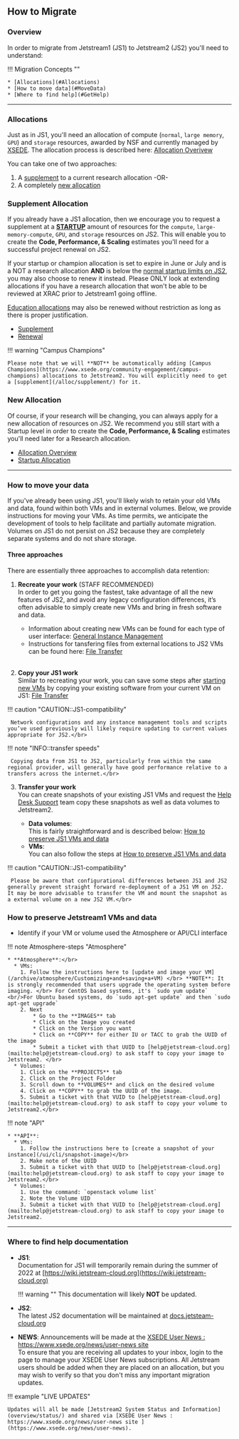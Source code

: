 ## How to Migrate

### Overview
In order to migrate from Jetstream1 (JS1) to Jetstream2 (JS2) you'll need to understand:

!!! Migration Concepts ""

    * [Allocations](#Allocations)
    * [How to move data](#MoveData)
    * [Where to find help](#GetHelp)

---

### Allocations <a name="Allocations"></a>

Just as in JS1, you'll need an allocation of compute (`normal`, `large memory`, `GPU`) and `storage` resources, awarded by NSF and currently managed by [XSEDE](https://portal.xsede.org).
The allocation process is described here: [Allocation Overivew](/alloc/overview/)

You can take one of two approaches:

1. A [supplement](#Supplement) to a current research allocation -OR-
2. A completely [new allocation](#NewAllocation)

### Supplement Allocation <a name="Supplement"></a>

If you already have a JS1 allocation, then we encourage you to request a supplement at a **[STARTUP](/alloc/startup/)** amount of resources for the `compute`, `large-memory-compute`, `GPU`, and `storage` resources on JS2. This will enable you to create the **Code, Performance, & Scaling** estimates you'll need for a successful project renewal on JS2.

If your startup or champion allocation is set to expire in June or July and is a NOT a research allocation **AND** is below the [normal startup limits on JS2](/general/resources/), you may also choose to renew it instead. Please ONLY look at extending allocations if you have a research allocation that won't be able to be reviewed at XRAC prior to Jetstream1 going offline.

[Education allocations](/alloc/education/) may also be renewed without restriction as long as there is proper justification. 

* [Supplement](/alloc/supplement/)
* [Renewal](/alloc/renew-extend/)

!!! warning "Campus Champions"

    Please note that we will **NOT** be automatically adding [Campus Champions](https://www.xsede.org/community-engagement/campus-champions) allocations to Jetstream2. You will explicitly need to get a [supplement](/alloc/supplement/) for it.

### New Allocation <a name="NewAllocation"></a>

Of course, if your research will be changing, you can always apply for a new allocation of resources on JS2. We recommend you still start with a Startup level in order to create the **Code, Performance, & Scaling** estimates you'll need later for a Research allocation.

* [Allocation Overview](/alloc/overview/)
* [Startup Allocation](/alloc/startup)

---

### How to move your data <a name="MoveData"></a>

If you've already been using JS1, you'll likely wish to retain your old VMs and data, found within both VMs and in external volumes.
Below, we provide instructions for moving your VMs. As time permits, we anticipate the development of tools to help facilitate and partially automate migration.
Volumes on JS1 do not persist on JS2 because they are completely separate systems and do not share storage.

#### Three approaches
There are essentially three approaches to accomplish data retention:

1. **Recreate your work** (STAFF RECOMMENDED)</br>
In order to get you going the fastest, take advantage of all the new features of JS2, and avoid any legacy configuration differences, it’s often advisable to simply create new VMs and bring in fresh software and data.</br>

    * Information about creating new VMs can be found for each type of user interface: [General Instance Management](/general/instancemgt) </br>
    * Instructions for tansfering files from external locations to JS2 VMs can be found here: [File Transfer](/general/filetransfer)</br></br>

2. **Copy your JS1 work**</br>
Similar to recreating your work, you can save some steps after [starting new VMs](/general/instancemgt) by copying your existing software from your current VM on JS1: [File Transfer](/general/filetransfer) </br>

!!! caution "CAUTION::JS1-compatibility"

     Network configurations and any instance management tools and scripts you’ve used previously will likely require updating to current values appropriate for JS2.</br>


!!! note "INFO::transfer speeds"

     Copying data from JS1 to JS2, particularly from within the same regional provider, will generally have good performance relative to a transfers across the internet.</br>

3. **Transfer your work** </br>
You can create snapshots of your existing JS1 VMs and request the [Help Desk Support](mailto:help@jetstream-cloud.org) team copy these snapshots as well as data volumes to Jetstream2.<br>

    * **Data volumes**:</br>
  This is fairly straightforward and is described below: [How to preserve JS1 VMs and data](#SaveData)</br>
    * **VMs**:</br>
  You can also follow the steps at [How to preserve JS1 VMs and data](#SaveData)</br>

!!! caution "CAUTION::JS1-compatibility"

     Please be aware that configurational differences between JS1 and JS2 generally prevent straight forward re-deployment of a JS1 VM on JS2. It may be more advisable to transfer the VM and mount the snapshot as a external volume on a new JS2 VM.</br>

### How to preserve Jetstream1 VMs and data <a name="SaveData"></a>

- Identify if your VM or volume used the Atmosphere or API/CLI interface

!!! note Atmosphere-steps "Atmosphere"

    * **Atmosphere**:</br>
      * VMs:
        1. Follow the instructions here to [update and image your VM](/archive/atmosphere/Customizing+and+saving+a+VM) </br> **NOTE**: It is strongly recommended that users upgrade the operating system before imaging. </br> For CentOS based systems, it's `sudo yum update` <br/>For Ubuntu based systems, do `sudo apt-get update` and then `sudo apt-get upgrade`
        2. Next
            * Go to the **IMAGES** tab
            * Click on the Image you created
            * Click on the Version you want
            * Click on **COPY** for either IU or TACC to grab the UUID of the image
            * Submit a ticket with that UUID to [help@jetstream-cloud.org](mailto:help@jetstream-cloud.org) to ask staff to copy your image to Jetstream2. </br>
      * Volumes:
        1. Click on the **PROJECTS** tab
        2. Click on the Project Folder
        3. Scroll down to **VOLUMES** and click on the desired volume
        4. Click on **COPY** to grab the UUID of the image.
        5. Submit a ticket with that VUID to [help@jetstream-cloud.org](mailto:help@jetstream-cloud.org) to ask staff to copy your volume to Jetstream2.</br>


!!! note "API"

    * **API**:
      * VMs:
        1. Follow the instructions here to [create a snapshot of your instance](/ui/cli/snapshot-image)</br>
        2. Make note of the UUID
        3. Submit a ticket with that UUID to [help@jetstream-cloud.org](mailto:help@jetstream-cloud.org) to ask staff to copy your image to Jetstream2.</br>
      * Volumes:
        1. Use the command: `openstack volume list`
        2. Note the Volume UID
        3. Submit a ticket with that VUID to [help@jetstream-cloud.org](mailto:help@jetstream-cloud.org) to ask staff to copy your image to Jetstream2.

---

### Where to find help documentation <a name="GetHelp"></a>

* **JS1**:</br>Documentation for JS1 will temporarily remain during the summer of 2022 at [https://wiki.jetstream-cloud.org](https://wiki.jetstream-cloud.org) </br>

    !!! warning ""
        This documentation will likely **NOT** be updated.

* **JS2**:</br>The latest JS2 documentation will be maintained at [docs.jetsteam-cloud.org](https://docs.jetsteam-cloud.org)

* **NEWS**: Announcements will be made at the [XSEDE User News : https://www.xsede.org/news/user-news site ](https://www.xsede.org/news/user-news) </br> To ensure that you are receiving all updates to your inbox, login to the page to manage your XSEDE User News subscriptions. All Jetstream users should be added when they are placed on an allocation, but you may wish to verify so that you don't miss any important migration updates.

!!! example "LIVE UPDATES"

    Updates will all be made [Jetstream2 System Status and Information](overview/status/) and shared via [XSEDE User News : https://www.xsede.org/news/user-news site ](https://www.xsede.org/news/user-news).
